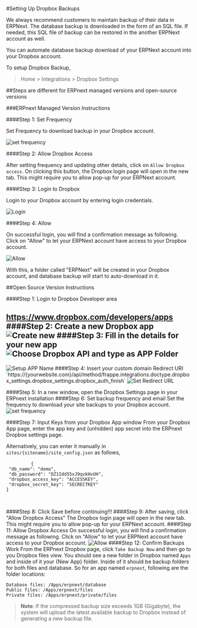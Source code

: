 
<!-- add-breadcrumbs -->
#Setting Up Dropbox Backups

We always recommend customers to maintain backup of their data in ERPNext. The database backup is downloaded in the form of an SQL file. If needed, this SQL file of backup can be restored in the another ERPNext account as well.

You can automate database backup download of your ERPNext account into your Dropbox account.

To setup Dropbox Backup,
> Home > Integrations > Dropbox Settings

##Steps are different for ERPnext managed versions and open-source versions

###ERPnext Managed Version Instructions

####Step 1: Set Frequency

Set Frequency to download backup in your Dropbox account.

<img class="screenshot" alt="set frequency" src="{{docs_base_url}}/assets/img/setup/integrations/setup-backup-frequency.png">

####Step 2: Allow Dropbox Access

After setting frequency and updating other details, click on `Allow Dropbox access`. On clicking this button, the Dropbox login page will open in the new tab. This might require you to allow pop-up for your ERPNext account.

####Step 3: Login to Dropbox

Login to your Dropbox account by entering login credentials.

<img class="screenshot" alt="Login" src="{{docs_base_url}}/assets/img/setup/integrations/dropbox-2.png">

####Step 4: Allow

On successful login, you will find a confirmation message as following. Click on "Allow" to let your ERPNext account have access to your Dropbox account.

<img class="screenshot" alt="Allow" src="{{docs_base_url}}/assets/img/setup/integrations/dropbox-3.png">

With this, a folder called "ERPNext" will be created in your Dropbox account, and database backup will start to auto-download in it.


##Open Source Version Instructions

####Step 1: Login to Dropbox Developer area

<a href="https://www.dropbox.com/developers/apps" target="_blank" style="line-height: 1.42857143;">https://www.dropbox.com/developers/apps</a>
####Step 2: Create a new Dropbox app
<img class="screenshot" alt="Create new" src="{{docs_base_url}}/assets/img/setup/integrations/dropbox-open-3.png">
####Step 3: Fill in the details for your new app
<img class="screenshot" alt="Choose Dropbox API and type as APP Folder" src="{{docs_base_url}}/assets/img/setup/integrations/dropbox-open-1.png">
-
<img class="screenshot" alt="Setup APP Name" src="{{docs_base_url}}/assets/img/setup/integrations/dropbox-open-2.png">
####Step 4: Insert your custom domain Redirect URI
`https://{yourwebsite.com}/api/method/frappe.integrations.doctype.dropbox_settings.dropbox_settings.dropbox_auth_finish`
<img class="screenshot" alt="Set Redirect URL" src="{{docs_base_url}}/assets/img/setup/integrations/dropbox_redirect_uri.png">

####Step 5: In a new window, open the Dropbox Settings page in your ERPnext installation
####Step 6: Set backup frequency and email
Set the frequency to download your site backups to your Dropbox account.
<img class="screenshot" alt="set frequency" src="/docs/v13/assets/img/setup/integrations/setup-backup-frequency.png">

####Step 7: Input Keys from your Dropbox App window
From your Dropbox App page, enter the app key and (unhidden) app secret into the ERPnext Dropbox settings page.

Alternatively, you can enter it manually in `sites/{sitename}/site_config.json` as follows,
<div>
	<pre>
		<code>{
 "db_name": "demo",
 "db_password": "DZ1Idd55xJ9qvkHvUH",
 "dropbox_access_key": "ACCESSKEY",
 "dropbox_secret_key": "SECRECTKEY"
}
		</code>
	</pre>
</div>

####Step 8: Click Save before continuing!!!
####Step 9: After saving, click "Allow Dropbox Access"
The Dropbox login page will open in the new tab. This might require you to allow pop-up for your ERPNext account.
####Step 11: Allow Dropbox Access
On successful login, you will find a confirmation message as following. Click on "Allow" to let your ERPNext account have access to your Dropbox account.
<img class="screenshot" alt="Allow" src="/docs/v13/assets/img/setup/integrations/dropbox-3.png">
####Step 12: Confirm Backups Work
From the ERPnext Dropbox page, click `Take Backup Now` and then go to you Dropbox files view. You should see a new folder in Dropbox named `Apps` and inside of it your {New App} folder. Inside of it should be backup folders for both files and database.
So for an app named `erpnext`, following are the folder locations:
```
Database files: /Apps/erpnext/database
Public files: /Apps/erpnext/files
Private files: /Apps/erpnext/private/files
```

> **Note**: If the compressed backup size exceeds 1GB (Gigabyte), the system will upload the latest available backup to Dropbox instead of generating a new backup file.
